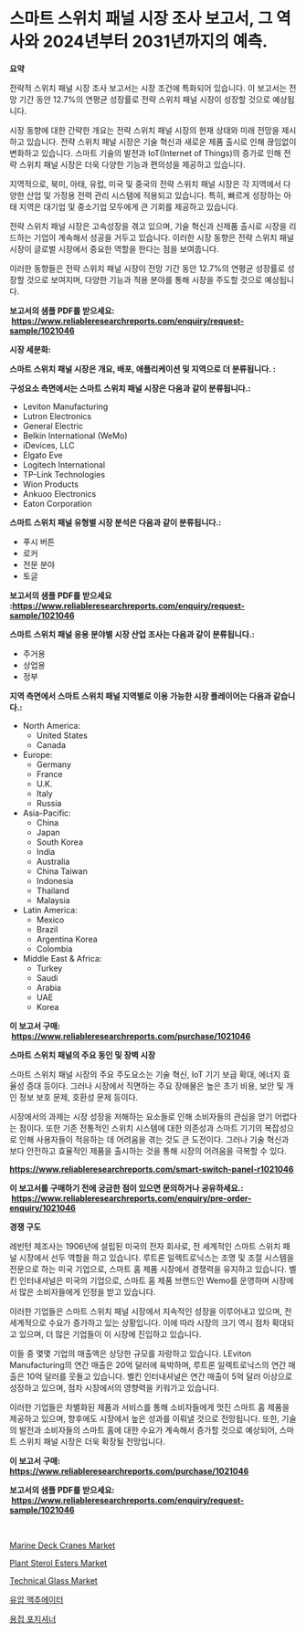 <p><h1>스마트 스위치 패널 시장 조사 보고서, 그 역사와 2024년부터 2031년까지의 예측.</h1></p><p><strong>요약</strong></p>
<p><p>전략적 스위치 패널 시장 조사 보고서는 시장 조건에 특화되어 있습니다. 이 보고서는 전망 기간 동안 12.7%의 연평균 성장률로 전략 스위치 패널 시장이 성장할 것으로 예상됩니다. </p><p>시장 동향에 대한 간략한 개요는 전략 스위치 패널 시장의 현재 상태와 미래 전망을 제시하고 있습니다. 전략 스위치 패널 시장은 기술 혁신과 새로운 제품 출시로 인해 끊임없이 변화하고 있습니다. 스마트 기술의 발전과 IoT(Internet of Things)의 증가로 인해 전략 스위치 패널 시장은 더욱 다양한 기능과 편의성을 제공하고 있습니다.</p><p>지역적으로, 북미, 아태, 유럽, 미국 및 중국의 전략 스위치 패널 시장은 각 지역에서 다양한 산업 및 가정용 전력 관리 시스템에 적용되고 있습니다. 특히, 빠르게 성장하는 아태 지역은 대기업 및 중소기업 모두에게 큰 기회를 제공하고 있습니다.</p><p>전략 스위치 패널 시장은 고속성장을 겪고 있으며, 기술 혁신과 신제품 출시로 시장을 리드하는 기업이 계속해서 성공을 거두고 있습니다. 이러한 시장 동향은 전략 스위치 패널 시장이 글로벌 시장에서 중요한 역할을 한다는 점을 보여줍니다.</p><p>이러한 동향들은 전략 스위치 패널 시장이 전망 기간 동안 12.7%의 연평균 성장률로 성장할 것으로 보여지며, 다양한 기능과 적용 분야를 통해 시장을 주도할 것으로 예상됩니다.</p></p>
<p><strong>보고서의 샘플 PDF를 받으세요: &nbsp;<a href="https://www.reliableresearchreports.com/enquiry/request-sample/1021046">https://www.reliableresearchreports.com/enquiry/request-sample/1021046</a></strong></p>
<p><strong>시장 세분화:</strong></p>
<p><strong> 스마트 스위치 패널 시장은 개요, 배포, 애플리케이션 및 지역으로 더 분류됩니다. :</strong></p>
<p><strong>구성요소 측면에서는 스마트 스위치 패널 시장은 다음과 같이 분류됩니다.:</strong></p>
<p><ul><li>Leviton Manufacturing</li><li>Lutron Electronics</li><li>General Electric</li><li>Belkin International (WeMo)</li><li>iDevices, LLC</li><li>Elgato Eve</li><li>Logitech International</li><li>TP-Link Technologies</li><li>Wion Products</li><li>Ankuoo Electronics</li><li>Eaton Corporation</li></ul></p>
<p><strong> 스마트 스위치 패널 유형별 시장 분석은 다음과 같이 분류됩니다.:</strong></p>
<p><ul><li>푸시 버튼</li><li>로커</li><li>전문 분야</li><li>토글</li></ul></p>
<p><strong>보고서의 샘플 PDF를 받으세요 :<a href="https://www.reliableresearchreports.com/enquiry/request-sample/1021046">https://www.reliableresearchreports.com/enquiry/request-sample/1021046</a></strong></p>
<p><strong> 스마트 스위치 패널 응용 분야별 시장 산업 조사는 다음과 같이 분류됩니다.:</strong></p>
<p><ul><li>주거용</li><li>상업용</li><li>정부</li></ul></p>
<p><strong>지역 측면에서 스마트 스위치 패널 지역별로 이용 가능한 시장 플레이어는 다음과 같습니다.:</strong></p>
<p><ul>
    <li>
        North America:
        <ul>
            <li>United States</li>
            <li>Canada</li>
        </ul>
    </li>
    <li>
        Europe:
        <ul>
            <li>Germany</li>
            <li>France</li>
            <li>U.K.</li>
            <li>Italy</li>
            <li>Russia</li>
        </ul>
    </li>
    <li>
        Asia-Pacific:
        <ul>
            <li>China</li>
            <li>Japan</li>
            <li>South Korea</li>
            <li>India</li>
            <li>Australia</li>
            <li>China Taiwan</li>
            <li>Indonesia</li>
            <li>Thailand</li>
            <li>Malaysia</li>
        </ul>
    </li>
    <li>
        Latin America:
        <ul>
            <li>Mexico</li>
            <li>Brazil</li>
            <li>Argentina Korea</li>
            <li>Colombia</li>
        </ul>
    </li>
    <li>
        Middle East & Africa:
        <ul>
            <li>Turkey</li>
            <li>Saudi</li>
            <li>Arabia</li>
            <li>UAE</li>
            <li>Korea</li>
        </ul>
    </li>
    </ul></p>
<p><strong>이 보고서 구매: &nbsp;<a href="https://www.reliableresearchreports.com/purchase/1021046">https://www.reliableresearchreports.com/purchase/1021046</a></strong></p>
<p><strong>스마트 스위치 패널의 주요 동인 및 장벽 시장</strong></p>
<p><p>스마트 스위치 패널 시장의 주요 주도요소는 기술 혁신, IoT 기기 보급 확대, 에너지 효율성 증대 등이다. 그러나 시장에서 직면하는 주요 장애물은 높은 초기 비용, 보안 및 개인 정보 보호 문제, 호환성 문제 등이다.</p><p>시장에서의 과제는 시장 성장을 저해하는 요소들로 인해 소비자들의 관심을 얻기 어렵다는 점이다. 또한 기존 전통적인 스위치 시스템에 대한 의존성과 스마트 기기의 복잡성으로 인해 사용자들이 적응하는 데 어려움을 겪는 것도 큰 도전이다. 그러나 기술 혁신과 보다 안전하고 효율적인 제품을 출시하는 것을 통해 시장의 어려움을 극복할 수 있다.</p></p>
<p><strong><a href="https://www.reliableresearchreports.com/smart-switch-panel-r1021046">https://www.reliableresearchreports.com/smart-switch-panel-r1021046</a></strong></p>
<p><strong>이 보고서를 구매하기 전에 궁금한 점이 있으면 문의하거나 공유하세요.: &nbsp;<a href="https://www.reliableresearchreports.com/enquiry/pre-order-enquiry/1021046">https://www.reliableresearchreports.com/enquiry/pre-order-enquiry/1021046</a></strong></p>
<p><strong>경쟁 구도</strong></p>
<p><p>레빈턴 제조사는 1906년에 설립된 미국의 전자 회사로, 전 세계적인 스마트 스위치 패널 시장에서 선두 역할을 하고 있습니다. 루트론 일렉트로닉스는 조명 및 조절 시스템을 전문으로 하는 미국 기업으로, 스마트 홈 제품 시장에서 경쟁력을 유지하고 있습니다. 벨킨 인터내셔널은 미국의 기업으로, 스마트 홈 제품 브랜드인 Wemo를 운영하며 시장에서 많은 소비자들에게 인정을 받고 있습니다.</p><p>이러한 기업들은 스마트 스위치 패널 시장에서 지속적인 성장을 이루어내고 있으며, 전 세계적으로 수요가 증가하고 있는 상황입니다. 이에 따라 시장의 크기 역시 점차 확대되고 있으며, 더 많은 기업들이 이 시장에 진입하고 있습니다.</p><p>이들 중 몇몇 기업의 매출액은 상당한 규모를 자랑하고 있습니다. LEviton Manufacturing의 연간 매출은 20억 달러에 육박하며, 루트론 일렉트로닉스의 연간 매출은 10억 달러를 웃돌고 있습니다. 벨킨 인터내셔널은 연간 매출이 5억 달러 이상으로 성장하고 있으며, 점차 시장에서의 영향력을 키워가고 있습니다.</p><p>이러한 기업들은 차별화된 제품과 서비스를 통해 소비자들에게 멋진 스마트 홈 제품을 제공하고 있으며, 향후에도 시장에서 높은 성과를 이뤄낼 것으로 전망됩니다. 또한, 기술의 발전과 소비자들의 스마트 홈에 대한 수요가 계속해서 증가할 것으로 예상되어, 스마트 스위치 패널 시장은 더욱 확장될 전망입니다.</p></p>
<p><strong>이 보고서 구매: &nbsp; <a href="https://www.reliableresearchreports.com/purchase/1021046">https://www.reliableresearchreports.com/purchase/1021046</a></strong></p>
<p><strong>보고서의 샘플 PDF를 받으세요: &nbsp;<a href="https://www.reliableresearchreports.com/enquiry/request-sample/1021046">https://www.reliableresearchreports.com/enquiry/request-sample/1021046</a></strong><strong></strong></p>
<p>&nbsp;</p>
<p><p><a href="https://github.com/redneck06/Market-Research-Report-List-2/blob/main/marine-deck-cranes-market.md">Marine Deck Cranes Market</a></p><p><a href="https://issuu.com/reportprime-2/docs/plant-sterol-esters-market-size-2030.pptx">Plant Sterol Esters Market</a></p><p><a href="https://issuu.com/reportprime-2/docs/technical-glass-market-size-2030.pptx">Technical Glass Market</a></p><p><a href="https://medium.com/@rowedrowe/%EC%88%98%EC%86%A1%EC%9E%90-%EC%9C%A0%EC%95%95%EC%9E%A5%EC%B9%98-%EC%8B%9C%EC%9E%A5-%EC%8B%9C%EC%9E%A5-cagr-%EC%8B%9C%EC%9E%A5-%EB%8F%99%ED%96%A5-%EB%B0%8F-%EC%84%B1%EC%9E%A5-%EC%A0%84%EB%9E%B5%EC%97%90-%EB%8C%80%ED%95%9C-%ED%86%B5%EC%B0%B0%EB%A0%A5-d1989a4744c9">유압 액추에이터</a></p><p><a href="https://github.com/vs019sa3m8x/Market-Research-Report-List-1/blob/main/485999620544.md">용접 포지셔너</a></p></p>